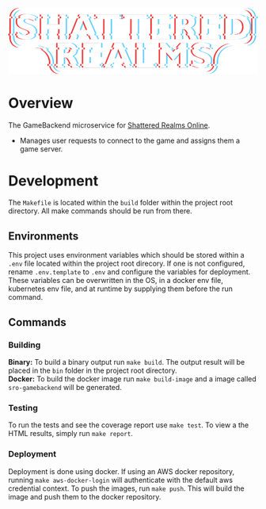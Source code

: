 ![Shattered Realms Online](https://github.com/ShatteredRealms/Documentation/raw/main/assets/images/logo/WhiteLogo.png)

# Overview
The GameBackend microservice for [Shattered Realms Online](https://github.com/ShatteredRealms/Game). 
- Manages user requests to connect to the game and assigns them a game server.

# Development
The `Makefile` is located within the `build` folder within the project root directory. All make commands should be run from there.

## Environments
This project uses environment variables which should be stored within a `.env` file located within the project root direcory. If one is not configured, rename `.env.template` to `.env` and configure the variables for deployment. These variables can be overwritten in the OS, in a docker env file, kubernetes env file, and at runtime by supplying them before the run command.

## Commands
### Building
**Binary:** To build a binary output run `make build`. The output result will be placed in the `bin` folder in the project root directory. \
**Docker:** To build the docker image run `make build-image` and a image called `sro-gamebackend` will be generated.

### Testing
To run the tests and see the coverage report use `make test`. To view a the HTML results, simply run `make report`.

### Deployment
Deployment is done using docker. If using an AWS docker repository, running `make aws-docker-login` will authenticate with the default aws credential context. To push the images, run `make push`. This will build the image and push them to the docker repository.
